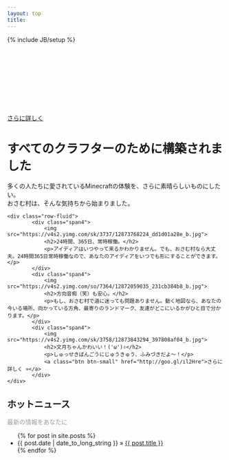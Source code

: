 ```yaml
---
layout: top
title: 
---
```


{% include JB/setup %}


<div class="hero-unit" style=" background: url(https://v4s2.yimg.com/sk/3765/12857883384_aa8e908756_o.png); background-position: left; ">
<font color="white">
<h1 style="font-family: sans-serif">Osamu Server</h1>
<p>
うちのコミュではMinecraftのマルチサーバを立ててます<br>
これを呼んで　是非　参加してみて下さい<br>
大したことは　してないけどね<br>
</p>
</font>
<a class="btn btn-primary btn-large" href="/2014/02/09/新規向け概要/">さらに詳しく</a>
</div>


<div class="marketing">
<h1>すべてのクラフターのために構築されました</h1>
<p class="marketing-byline">多くの人たちに愛されているMinecraftの体験を、さらに素晴らしいものにしたい。<br>おさむ村は、そんな気持ちから始まりました。</p>


    <div class="row-fluid">
            <div class="span4">
                <img src="https://v4s2.yimg.com/sk/3737/12873768224_dd1d01a28e_b.jpg">
                <h2>24時間、365日、常時稼働。</h2>
                <p>アイディアはいつやって来るかわかりません。でも、おさむ村なら大丈夫。24時間365日常時稼働なので、あなたのアイディアをいつでも形にすることができます。</p>
            </div>
            <div class="span4">
                <img src="https://v4s2.yimg.com/so/7364/12872059035_231cb384b8_b.jpg">
                <h2>方向音痴（笑）も安心。</h2>
                <p>もし、おさむ村で道に迷っても問題ありません。動く地図なら、あなたの今いる場所、向かっている方角、最寄りのランドマーク、友達がどこにいるかがひと目で分かります。</p>
            </div>
            <div class="span4">
                <img src="https://v4s2.yimg.com/sk/3758/12873843294_397808af04_b.jpg">
                <h2>文月ちゃんかわいい！('ω')✌</h2>
                <p>しゅっせきばんごうにじゅうきゅう、ふみづきだよ～！</p>
                <a class="btn btn-small" href="http://goo.gl/il2Hre">さらに詳しく »</a>
            </div>
    </div>

<h2>ホットニュース</h2><p style="color: #999">最新の情報をあなたに</p>
<ul class="posts">
  {% for post in site.posts %}
    <li><span>{{ post.date | date_to_long_string }}</span> &raquo; <a href="{{ BASE_PATH }}{{ post.url }}">{{ post.title }}</a></li>
  {% endfor %}
</ul>




</div>


<!--
<div class="span7">
<h1>このサイトはなに？</h1>
<p>
<a href="http://844196.hatenablog.com/">Log</a>からおさむ村に関するまとめ記事を移したものだよ。はちよん（<a href="http://twitter.com/84____">@84____</a>）が管理しているよ。<br>
来るべき公式なWikiシステム導入までの繋ぎ程度に考えてね。
</p>


<h1>記事を書きたい人へ</h1>
<p>
おさむ村に関係していて、かつ、公共性が高いものについては掲載してもいいと考えています。<br>
（記事中に1個くらいおさむ村が登場すれば別にいいと思うよ）</p>
<p>
書きたい場合は、はちよん（<a href="http://twitter.com/84____">@84____</a>）に連絡して下さい。
</p>
</div>


<div class="span4">
<h1>最近の投稿</h1>
<ul class="posts">
  {% for post in site.posts %}
    <li><span>{{ post.date | date_to_long_string }}</span> &raquo; <a href="{{ BASE_PATH }}{{ post.url }}">{{ post.title }}</a></li>
  {% endfor %}
</ul>
</div>
-->
